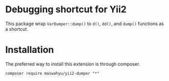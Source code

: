 Debugging shortcut for Yii2
===========================

This package wrap `VarDumper::dump()` to `d()`, `dd()`, and `dump()` functions as a shortcut.

# Installation

The preferred way to install this extension is through composer.

```
composer require maswahyu/yii2-dumper "*"
```
